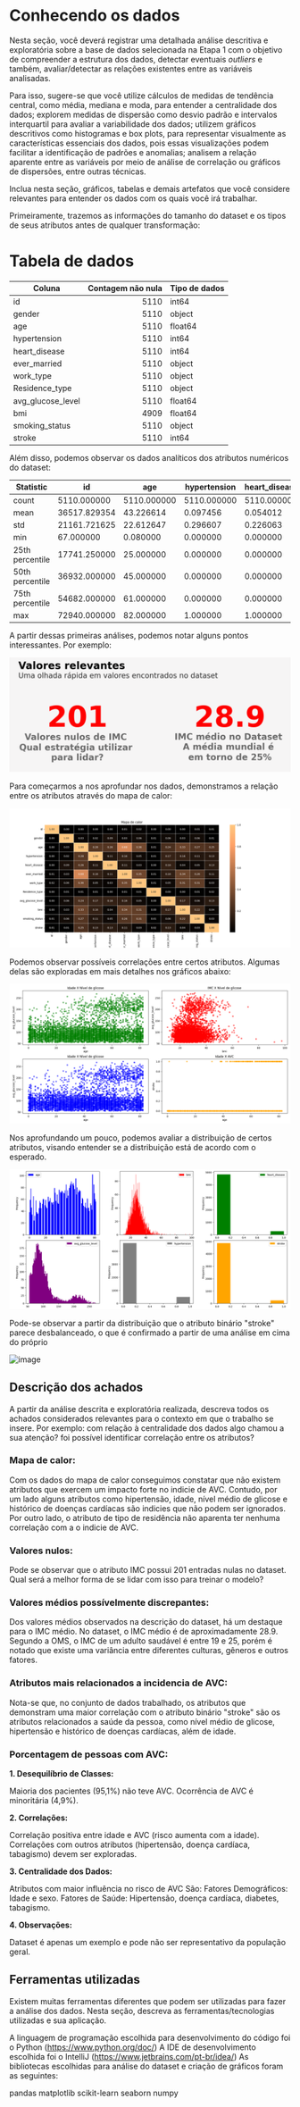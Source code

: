 # Conhecendo os dados

Nesta seção, você deverá registrar uma detalhada análise descritiva e exploratória sobre a base de dados selecionada na Etapa 1 com o objetivo de compreender a estrutura dos dados, detectar eventuais _outliers_ e também, avaliar/detectar as relações existentes entre as variáveis analisadas.

Para isso, sugere-se que você utilize cálculos de medidas de tendência central, como média, mediana e moda, para entender a centralidade dos dados; explorem medidas de dispersão como desvio padrão e intervalos interquartil para avaliar a variabilidade dos dados; utilizem gráficos descritivos como histogramas e box plots, para representar visualmente as características essenciais dos dados, pois essas visualizações podem facilitar a identificação de padrões e anomalias; analisem a relação aparente entre as variáveis por meio de análise de correlação ou gráficos de dispersões, entre outras técnicas. 

Inclua nesta seção, gráficos, tabelas e demais artefatos que você considere relevantes para entender os dados com os quais você irá trabalhar. 

Primeiramente, trazemos as informações do tamanho do dataset e os tipos de seus atributos antes de qualquer transformação:

# Tabela de dados

| Coluna           | Contagem não nula | Tipo de dados |
|------------------|-----------------:|-----------------|
| id                |             5110 | int64            |
| gender            |             5110 | object           |
| age               |             5110 | float64          |
| hypertension      |             5110 | int64            |
| heart_disease     |             5110 | int64            |
| ever_married      |             5110 | object           |
| work_type         |             5110 | object           |
| Residence_type    |             5110 | object           |
| avg_glucose_level |             5110 | float64          |
| bmi               |             4909 | float64          |
| smoking_status    |             5110 | object           |
| stroke            |             5110 | int64            |



 Além disso, podemos observar os dados analíticos dos atributos numéricos do dataset:


| Statistic           | id              | age             | hypertension  | heart_disease | avg_glucose_level | bmi            | stroke          |
|--------------------|------------------|-----------------|----------------|----------------|-------------------|-----------------|-----------------|
| count               | 5110.000000     | 5110.000000     | 5110.000000    | 5110.000000    | 5110.000000     | 4909.000000     | 5110.000000     |
| mean                | 36517.829354     | 43.226614       | 0.097456       | 0.054012       | 106.147677     | 28.893237       | 0.048728       |
| std                 | 21161.721625     | 22.612647       | 0.296607       | 0.226063       | 45.283560     | 7.854067       | 0.215320       |
| min                 | 67.000000       | 0.080000        | 0.000000       | 0.000000       | 55.120000     | 10.300000       | 0.000000       |
| 25th percentile     | 17741.250000     | 25.000000       | 0.000000       | 0.000000       | 77.245000     | 23.500000       | 0.000000       |
| 50th percentile     | 36932.000000     | 45.000000       | 0.000000       | 0.000000       | 91.885000     | 28.100000       | 0.000000       |
| 75th percentile     | 54682.000000     | 61.000000       | 0.000000       | 0.000000       | 114.090000     | 33.100000       | 0.000000       |
| max                 | 72940.000000     | 82.000000       | 1.000000       | 1.000000       | 271.740000     | 97.600000       | 1.000000       |

A partir dessas primeiras análises, podemos notar alguns pontos interessantes. Por exemplo:

![image](https://github.com/ICEI-PUC-Minas-PMV-SI/pmv-si-2024-1-pe7-t1-saude/blob/main/docs/img/Grafico_imc.png)


Para começarmos a nos aprofundar nos dados, demonstramos a relação entre os atributos através do mapa de calor:

![image](https://github.com/ICEI-PUC-Minas-PMV-SI/pmv-si-2024-1-pe7-t1-saude/blob/main/docs/img/Mapa_calor.png)


Podemos observar possíveis correlações entre certos atributos. Algumas delas são exploradas em mais detalhes nos gráficos abaixo:

![image](https://github.com/ICEI-PUC-Minas-PMV-SI/pmv-si-2024-1-pe7-t1-saude/blob/main/docs/img/Grafico_correlacao.png)


Nos aprofundando um pouco, podemos avaliar a distribuição de certos atributos, visando entender se a distribuição está de acordo com o esperado.

![image](https://github.com/ICEI-PUC-Minas-PMV-SI/pmv-si-2024-1-pe7-t1-saude/blob/main/docs/img/Grafico_distribuicao.png)


Pode-se observar a partir da distribuição que o atributo binário "stroke" parece desbalanceado, o que é confirmado a partir de uma análise em cima do próprio

![image](https://github.com/ICEI-PUC-Minas-PMV-SI/pmv-si-2024-1-pe7-t1-saude/assets/70342051/b7426daf-8412-4328-91c1-5286f373b6f5)



## Descrição dos achados

A partir da análise descrita e exploratória realizada, descreva todos os achados considerados relevantes para o contexto em que o trabalho se insere. Por exemplo: com relação à centralidade dos dados algo chamou a sua atenção? foi possível identificar correlação entre os atributos?

### Mapa de calor:

Com os dados do mapa de calor conseguimos constatar que não existem atributos que exercem um impacto forte no indicie de AVC. Contudo, por um lado alguns atributos como hipertensão, idade, nível médio de glicose e histórico de doenças cardíacas são indicies que não podem ser ignorados. Por outro lado, o atributo de tipo de residência não aparenta ter nenhuma correlação com a o indicie de AVC. 

### Valores nulos:

Pode se observar que o atributo IMC possui 201 entradas nulas no dataset. Qual será a melhor forma de se lidar com isso para treinar o modelo?

### Valores médios possívelmente discrepantes:

Dos valores médios observados na descrição do dataset, há um destaque para o IMC médio. No dataset, o IMC médio é de aproximadamente 28.9. Segundo a OMS, o IMC de um adulto saudável é entre 19 e 25, porém é notado que existe uma variância entre diferentes culturas, gêneros e outros fatores.

### Atributos mais relacionados a incidencia de AVC:

Nota-se que, no conjunto de dados trabalhado, os atributos que demonstram uma maior correlação com o atributo binário "stroke" são os atributos relacionados a saúde da pessoa, como nível médio de glicose, hipertensão e histórico de doenças cardíacas, além de idade.

### Porcentagem de pessoas com AVC:

<b>1. Desequilíbrio de Classes:</b>

Maioria dos pacientes (95,1%) não teve AVC.
Ocorrência de AVC é minoritária (4,9%).

<b>2. Correlações:</b>

Correlação positiva entre idade e AVC (risco aumenta com a idade).
Correlações com outros atributos (hipertensão, doença cardíaca, tabagismo) devem ser exploradas.

<b>3. Centralidade dos Dados:</b>

Atributos com maior influência no risco de AVC São:
Fatores Demográficos: Idade e sexo.
Fatores de Saúde: Hipertensão, doença cardíaca, diabetes, tabagismo.

<b>4. Observações:</b>

Dataset é apenas um exemplo e pode não ser representativo da população geral.

## Ferramentas utilizadas

Existem muitas ferramentas diferentes que podem ser utilizadas para fazer a análise dos dados. Nesta seção, descreva as ferramentas/tecnologias utilizadas e sua aplicação.

A linguagem de programação escolhida para desenvolvimento do código foi o Python (https://www.python.org/doc/)
A IDE de desenvolvimento escolhida foi o IntelliJ (https://www.jetbrains.com/pt-br/idea/)
As bibliotecas escolhidas para análise do dataset e criação de gráficos foram as seguintes:

pandas 
matplotlib 
scikit-learn 
seaborn 
numpy 
